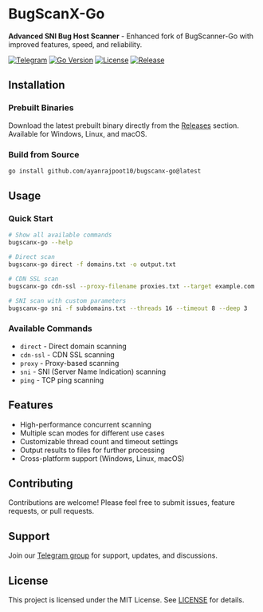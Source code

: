 
# BugScanX-Go

**Advanced SNI Bug Host Scanner** - Enhanced fork of BugScanner-Go with improved features, speed, and reliability.

[![Telegram](https://img.shields.io/badge/Telegram-Join%20Group-0088cc?style=flat-square&logo=telegram)](https://t.me/BugscanX)
[![Go Version](https://img.shields.io/github/go-mod/go-version/Ayanrajpoot10/bugscanx-go?style=flat-square)](https://github.com/Ayanrajpoot10/bugscanx-go)
[![License](https://img.shields.io/github/license/Ayanrajpoot10/bugscanx-go?style=flat-square)](LICENSE)
[![Release](https://img.shields.io/github/v/release/Ayanrajpoot10/bugscanx-go?style=flat-square)](https://github.com/Ayanrajpoot10/bugscanx-go/releases)

## Installation

### Prebuilt Binaries
Download the latest prebuilt binary directly from the [Releases](https://github.com/Ayanrajpoot10/bugscanx-go/releases) section. Available for Windows, Linux, and macOS.

### Build from Source

```bash
go install github.com/ayanrajpoot10/bugscanx-go@latest
```

## Usage

### Quick Start
```bash
# Show all available commands
bugscanx-go --help

# Direct scan
bugscanx-go direct -f domains.txt -o output.txt

# CDN SSL scan
bugscanx-go cdn-ssl --proxy-filename proxies.txt --target example.com

# SNI scan with custom parameters
bugscanx-go sni -f subdomains.txt --threads 16 --timeout 8 --deep 3
```

### Available Commands
- `direct` - Direct domain scanning
- `cdn-ssl` - CDN SSL scanning
- `proxy` - Proxy-based scanning
- `sni` - SNI (Server Name Indication) scanning
- `ping` - TCP ping scanning

## Features
- High-performance concurrent scanning
- Multiple scan modes for different use cases
- Customizable thread count and timeout settings
- Output results to files for further processing
- Cross-platform support (Windows, Linux, macOS)

## Contributing
Contributions are welcome! Please feel free to submit issues, feature requests, or pull requests.

## Support
Join our [Telegram group](https://t.me/BugscanX) for support, updates, and discussions.

## License

This project is licensed under the MIT License. See [LICENSE](LICENSE) for details.